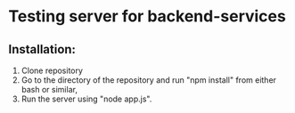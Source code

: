 # Testing server for backend-services 

## Installation:
1. Clone repository
2. Go to the directory of the repository and run "npm install" from either bash or similar,
3. Run the server using "node app.js".

